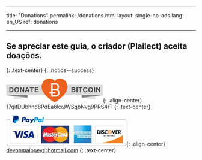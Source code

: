 * * *

title: "Donations" permalink: /donations.html layout: single-no-ads lang: en_US ref: donations

* * *

## Se apreciar este guia, o criador (Plailect) aceita doações.

{: .text-center} {: .notice--success}

![Bitcoin](images/donate_64.png){: .align-center} 17qitDUbhhd8PdEa6kxJWSqbNvg9PRS4rT {: .text-center}

![Paypal](images/paypal.jpg){: .align-center} devonmaloney@hotmail.com {: .text-center}